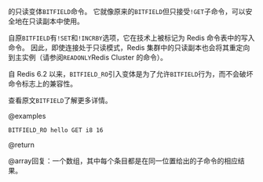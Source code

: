 的只读变体`BITFIELD`命令。
它就像原来的`BITFIELD`但只接受`!GET`子命令，可以安全地在只读副本中使用。

自原`BITFIELD`有`!SET`和`!INCRBY`选项，它在技术上被标记为 Redis 命令表中的写入命令。
因此，即使连接处于只读模式，Redis 集群中的只读副本也会将其重定向到主实例（请参阅`READONLY`Redis Cluster 的命令）。

自 Redis 6.2 以来，`BITFIELD_RO`引入变体是为了允许`BITFIELD`行为，而不会破坏命令标志上的兼容性。

查看原文`BITFIELD`了解更多详情。

@examples

    BITFIELD_RO hello GET i8 16

@return

@array回复：一个数组，其中每个条目都是在同一位置给出的子命令的相应结果。
